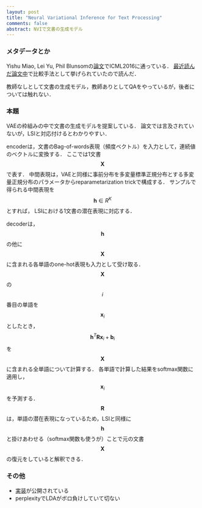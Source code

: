 ```yaml
---
layout: post
title: "Neural Variational Inference for Text Processing"
comments: false
abstract: NVIで文書の生成モデル
---
```


### メタデータとか


Yishu Miao, Lei Yu, Phil Blunsomの[論文](http://www.jmlr.org/proceedings/papers/v48/miao16.html)でICML2016に通っている．
[最近読んだ論文中](http://nzw0301.github.io/2017/01/NeuralVariationalInferenceForTopicModels)で比較手法として挙げられていたので読んだ．

教師なしとして文書の生成モデル，教師ありとしてQAをやっているが，後者については触れない．

### 本題

VAEの枠組みの中で文書の生成モデルを提案している．
論文では言及されていないが，LSIと対応付けるとわかりやすい．

encoderは，文書のBag-of-words表現（頻度ベクトル）を入力として，連続値のベクトルに変換する．
ここでは1文書 $$\mathbf{X}$$ で表す．
中間表現は，VAEと同様に事前分布を多変量標準正規分布とする多変量正規分布のパラメータからreparametarization trickで構成する．
サンプルで得られる中間表現を $$\mathbf{h} \in R^K$$ とすれば，
LSIにおける1文書の潜在表現に対応する．

decoderは，$$\mathbf{h}$$ の他に $$\mathbf{X}$$ に含まれる各単語のone-hot表現も入力として受け取る．
$$\mathbf{X}$$ の $$i$$ 番目の単語を $$\mathbf{x}_i$$ としたとき， $$\mathbf{h}^T \mathbf{R} \mathbf{x}_i + \mathbf{b}_i$$ を $$\mathbf{X}$$に含まれる全単語について計算する．
各単語で計算した結果をsoftmax関数に適用し， $$\mathbf{x}_i$$ を予測する．
$$\mathbf{R}$$ は，単語の潜在表現になっているため，LSIと同様に $$\mathbf{h}$$ と掛けあわせる（softmax関数も使うが）ことで元の文書 $$\mathbf{X}$$ の復元をしていると解釈できる．

### その他

- [実装](https://github.com/carpedm20/variational-text-tensorflow)が公開されている
- perplexityでLDAがボロ負けしていて切ない
